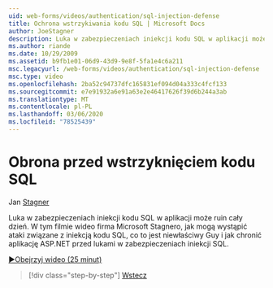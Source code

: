 ```yaml
---
uid: web-forms/videos/authentication/sql-injection-defense
title: Ochrona wstrzykiwania kodu SQL | Microsoft Docs
author: JoeStagner
description: Luka w zabezpieczeniach iniekcji kodu SQL w aplikacji może ruin cały dzień. W tym filmie wideo firma Microsoft Stagnere, w jaki sposób ataki iniekcji SQL mogą Happ...
ms.author: riande
ms.date: 10/29/2009
ms.assetid: b9fb1e01-06d9-43d9-9e8f-5fa1e4c6a211
msc.legacyurl: /web-forms/videos/authentication/sql-injection-defense
msc.type: video
ms.openlocfilehash: 2ba52c94737dfc165831ef094d04a333c4fcf133
ms.sourcegitcommit: e7e91932a6e91a63e2e46417626f39d6b244a3ab
ms.translationtype: MT
ms.contentlocale: pl-PL
ms.lasthandoff: 03/06/2020
ms.locfileid: "78525439"
---
```

# <a name="sql-injection-defense"></a>Obrona przed wstrzyknięciem kodu SQL

Jan [Stagner](https://github.com/JoeStagner)

Luka w zabezpieczeniach iniekcji kodu SQL w aplikacji może ruin cały dzień. W tym filmie wideo firma Microsoft Stagnero, jak mogą wystąpić ataki związane z iniekcją kodu SQL, co to jest niewłaściwy Guy i jak chronić aplikację ASP.NET przed lukami w zabezpieczeniach iniekcji SQL.

[&#9654;Obejrzyj wideo (25 minut)](https://channel9.msdn.com/Blogs/ASP-NET-Site-Videos/sql-injection-defense)

> [!div class="step-by-step"]
> [Wstecz](creating-inactive-users.md)
